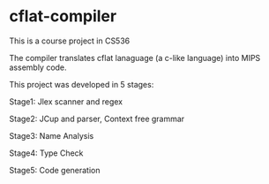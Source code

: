 # cflat-compiler

This is a course project in CS536

The compiler translates cflat lanaguage (a c-like language) into MIPS assembly code.



This project was developed in 5 stages:


Stage1: Jlex scanner and regex 

Stage2: JCup and parser, Context free grammar

Stage3: Name Analysis

Stage4: Type Check

Stage5: Code generation
